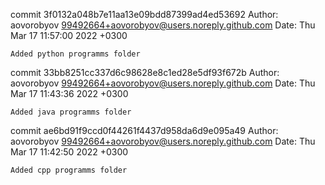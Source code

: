 commit 3f0132a048b7e11aa13e09bdd87399ad4ed53692
Author: aovorobyov <99492664+aovorobyov@users.noreply.github.com>
Date:   Thu Mar 17 11:57:00 2022 +0300

    Added python programms folder

commit 33bb8251cc337d6c98628e8c1ed28e5df93f672b
Author: aovorobyov <99492664+aovorobyov@users.noreply.github.com>
Date:   Thu Mar 17 11:43:36 2022 +0300

    Added java programms folder

commit ae6bd91f9ccd0f44261f4437d958da6d9e095a49
Author: aovorobyov <99492664+aovorobyov@users.noreply.github.com>
Date:   Thu Mar 17 11:42:50 2022 +0300

    Added cpp programms folder
